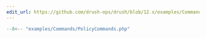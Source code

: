 ```yaml
---
edit_url: https://github.com/drush-ops/drush/blob/12.x/examples/Commands/PolicyCommands.php
---
```

```php
--8<-- "examples/Commands/PolicyCommands.php"
```
